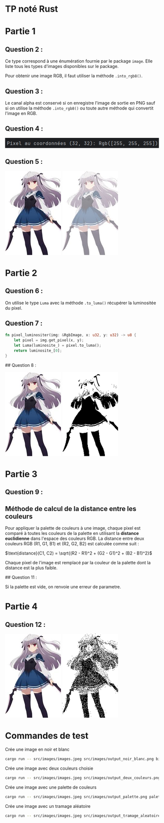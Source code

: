 # TP noté Rust

# Partie 1

## Question 2 :

Ce type correspond à une énumération fournie par le package `image`. 
Elle liste tous les types d'images disponibles sur le package.

Pour obtenir une image RGB, il faut utiliser la méthode `.into_rgb8()`.

## Question 3 :

Le canal alpha est conservé si on enregistre l'image de sortie en PNG sauf si on utilise la méthode `.into_rgb8()` ou toute autre méthode qui convertit l'image en RGB.

## Question 4 :

![img.png](rendu/img.png)

## Question 5 :

![images.jpeg](src/images/images.jpeg)
![output_quadrillage.png](src/images/output_quadrillage.png)


# Partie 2

## Question 6 :

On utilise le type `Luma` avec la méthode `.to_luma()` récupérer la luminositée du pixel.

## Question 7 :

```rust
fn pixel_luminositer(img: &RgbImage, x: u32, y: u32) -> u8 {
    let pixel = img.get_pixel(x, y);
    let Luma(luminosite_) = pixel.to_luma();
    return luminosite_[0];
}
```
## Question 8 :

![images.jpeg](src/images/images.jpeg)
![output_deux_couleurs.png](src/images/output_deux_couleurs.png)

# Partie 3

## Question 9 :

## Méthode de calcul de la distance entre les couleurs

Pour appliquer la palette de couleurs à une image, chaque pixel est comparé à toutes les couleurs de la palette en utilisant la **distance euclidienne** dans l'espace des couleurs RGB. La distance entre deux couleurs RGB (R1, G1, B1) et (R2, G2, B2) est calculée comme suit :

$\text{distance}(C1, C2) = \sqrt{(R2 - R1)^2 + (G2 - G1)^2 + (B2 - B1)^2}$

Chaque pixel de l'image est remplacé par la couleur de la palette dont la distance est la plus faible.

## Question 11 :

Si la palette est vide, on renvoie une erreur de parametre.

# Partie 4

## Question 12 :

![images.jpeg](src/images/images.jpeg)
![output_tramage_aleatoire](src/images/output_tramage_aleatoire.png)



# Commandes de test

Crée une image en noir et blanc
```bash
cargo run -- src/images/images.jpeg src/images/output_noir_blanc.png bicolor
```

Crée une image avec deux couleurs choisie
```bash
cargo run -- src/images/images.jpeg src/images/output_deux_couleurs.png bicolor --couleurs Noir --couleurs Rouge
```

Crée une image avec une palette de couleurs
```bash
cargo run -- src/images/images.jpeg src/images/output_palette.png palette --n-couleurs 6 --couleurs Noir --couleurs Rouge --couleurs Vert --couleurs Blanc --couleurs Bleu --couleurs Magenta
```
Crée une image avec un tramage aléatoire
```bash
cargo run -- src/images/images.jpeg src/images/output_tramage_aleatoire.png tramage_aleatoire
```
